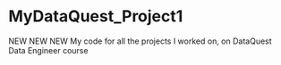 # MyDataQuest_Project1
NEW NEW NEW My code for all the projects I worked on, on DataQuest Data Engineer course
